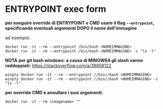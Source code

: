 
# ENTRYPOINT exec form


**per eseguire override di ENTRYPOINT e  CMD usare il flag ```--entrypoint```, specificando eventuali argomenti DOPO il nome dell'immagine**
 
ad esempio:
 
```
docker run -it --rm --entrypoint /bin/bash <NOMEIMMAGINE>
docker run -it --rm --entrypoint /bin/bash <NOMEIMMAGINE> -c "ls -l"
```
**NOTA per git bash windows: a causa di MINGW64 gli slash vanno raddoppiati:**
https://stackoverflow.com/a/39858122
```
winpty docker run -it --rm --entrypoint //bin//bash <NOMEIMMAGINE>
winpty docker run -it --rm --entrypoint //bin//bash <NOMEIMMAGINE> -c "ls -l"
```

**per  override CMD e annullare i suoi  argomenti:**
```
docker run -it --rm <imagename> ""
```
